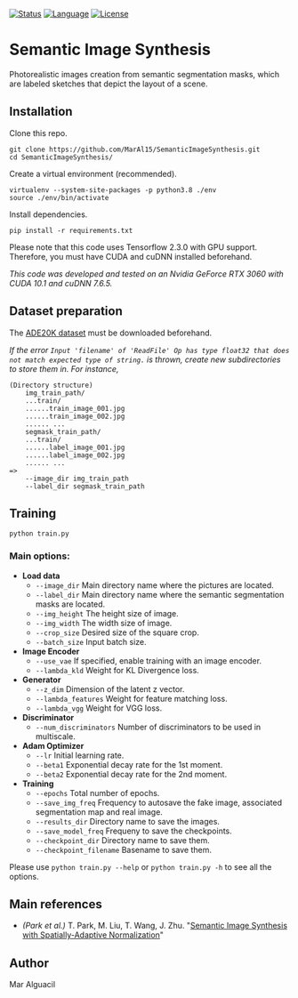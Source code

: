 [![Status](https://img.shields.io/badge/Status-InProgress-green.svg)](https://github.com/MarAl15/SemanticImageSynthesis/blob/master/README.md)
[![Language](https://img.shields.io/badge/Language-Python3.8-blue.svg)](https://www.python.org/)
[![License](https://img.shields.io/badge/License-Apache-red.svg)](https://github.com/MarAl15/SemanticImageSynthesis/blob/master/LICENSE)


# Semantic Image Synthesis

Photorealistic images creation from semantic segmentation masks, which are labeled sketches that depict the layout of a scene.

## Installation

Clone this repo.

```
git clone https://github.com/MarAl15/SemanticImageSynthesis.git
cd SemanticImageSynthesis/
```

Create a virtual environment (recommended).

```
virtualenv --system-site-packages -p python3.8 ./env
source ./env/bin/activate
```

Install dependencies.

```
pip install -r requirements.txt
```

Please note that this code uses Tensorflow 2.3.0 with GPU support. Therefore, you must have CUDA and cuDNN installed beforehand.

_This code was developed and tested on an Nvidia GeForce RTX 3060 with CUDA 10.1 and cuDNN 7.6.5._


## Dataset preparation

The [ADE20K dataset](http://data.csail.mit.edu/places/ADEchallenge/ADEChallengeData2016.zip) must be downloaded beforehand.

_If the error `Input 'filename' of 'ReadFile' Op has type float32 that does not match expected type of string.` is thrown, create new subdirectories to store them in. For instance,_
```
(Directory structure)
    img_train_path/
    ...train/
    ......train_image_001.jpg
    ......train_image_002.jpg
    ...... ...
    segmask_train_path/
    ...train/
    ......label_image_001.jpg
    ......label_image_002.jpg
    ...... ...
=>
    --image_dir img_train_path
    --label_dir segmask_train_path
```

## Training

```
python train.py
```

### Main options:

- **Load data**
    - `--image_dir` Main directory name where the pictures are located.
    - `--label_dir` Main directory name where the semantic segmentation masks are located.
    - `--img_height` The height size of image.
    - `--img_width` The width size of image.
    - `--crop_size`  Desired size of the square crop.
    - `--batch_size` Input batch size.
- **Image Encoder**
    - `--use_vae` If specified, enable training with an image encoder.
    - `--lambda_kld` Weight for KL Divergence loss.
- **Generator**
    - `--z_dim` Dimension of the latent z vector.
    - `--lambda_features` Weight for feature matching loss.
    - `--lambda_vgg` Weight for VGG loss.
- **Discriminator**
    - `--num_discriminators` Number of discriminators to be used in multiscale.
- **Adam Optimizer**
    - `--lr` Initial learning rate.
    - `--beta1` Exponential decay rate for the 1st moment.
    - `--beta2` Exponential decay rate for the 2nd moment.
- **Training**
    - `--epochs` Total number of epochs.
    - `--save_img_freq` Frequency to autosave the fake image, associated segmentation map and real image.
    - `--results_dir` Directory name to save the images.
    - `--save_model_freq` Frequeny to save the checkpoints.
    - `--checkpoint_dir` Directory name to save them.
    - `--checkpoint_filename` Basename to save them.

Please use `python train.py --help` or `python train.py -h` to see all the options.

## Main references

- _(Park et al.)_ T. Park, M. Liu, T. Wang, J. Zhu. "[Semantic Image Synthesis with Spatially-Adaptive Normalization](https://arxiv.org/abs/1903.07291)"

## Author

Mar Alguacil

